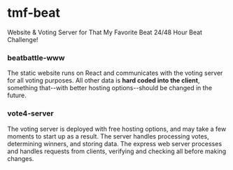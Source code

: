# tmf-beat
Website &amp; Voting Server for That My Favorite Beat 24/48 Hour Beat Challenge!

### beatbattle-www
The static website runs on React and communicates with the voting server for all voting purposes. All other data is **hard coded into the client**, something that--with better hosting options--should be changed in the future.

### vote4-server
The voting server is deployed with free hosting options, and may take a few moments to start up as a result. The server handles processing votes, determining winners, and storing data. The express web server processes and handles requests from clients, verifying and checking all before making changes. 
